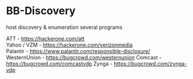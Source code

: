 # BB-Discovery
host discovery &amp; enumeration several programs

ATT - https://hackerone.com/att  
Yahoo / VZM - https://hackerone.com/verizonmedia  
Palantir - https://www.palantir.com/responsible-disclosure/  
WesternUnion - https://bugcrowd.com/westernunion
Comcast - https://bugcrowd.com/comcastvdp
Zynga - https://bugcrowd.com/zynga-vdp